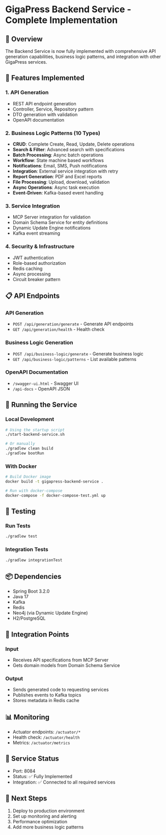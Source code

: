 # GigaPress Backend Service - Complete Implementation

## 🎯 Overview
The Backend Service is now fully implemented with comprehensive API generation capabilities, business logic patterns, and integration with other GigaPress services.

## 🚀 Features Implemented

### 1. API Generation
- REST API endpoint generation
- Controller, Service, Repository pattern
- DTO generation with validation
- OpenAPI documentation

### 2. Business Logic Patterns (10 Types)
- **CRUD**: Complete Create, Read, Update, Delete operations
- **Search & Filter**: Advanced search with specifications
- **Batch Processing**: Async batch operations
- **Workflow**: State machine based workflows
- **Notifications**: Email, SMS, Push notifications
- **Integration**: External service integration with retry
- **Report Generation**: PDF and Excel reports
- **File Processing**: Upload, download, validation
- **Async Operations**: Async task execution
- **Event-Driven**: Kafka-based event handling

### 3. Service Integration
- MCP Server integration for validation
- Domain Schema Service for entity definitions
- Dynamic Update Engine notifications
- Kafka event streaming

### 4. Security & Infrastructure
- JWT authentication
- Role-based authorization
- Redis caching
- Async processing
- Circuit breaker pattern

## 📋 API Endpoints

### API Generation
- `POST /api/generation/generate` - Generate API endpoints
- `GET /api/generation/health` - Health check

### Business Logic Generation
- `POST /api/business-logic/generate` - Generate business logic
- `GET /api/business-logic/patterns` - List available patterns

### OpenAPI Documentation
- `/swagger-ui.html` - Swagger UI
- `/api-docs` - OpenAPI JSON

## 🔧 Running the Service

### Local Development
```bash
# Using the startup script
./start-backend-service.sh

# Or manually
./gradlew clean build
./gradlew bootRun
```

### With Docker
```bash
# Build Docker image
docker build -t gigapress-backend-service .

# Run with docker-compose
docker-compose -f docker-compose-test.yml up
```

## 🧪 Testing

### Run Tests
```bash
./gradlew test
```

### Integration Tests
```bash
./gradlew integrationTest
```

## 📦 Dependencies
- Spring Boot 3.2.0
- Java 17
- Kafka
- Redis
- Neo4j (via Dynamic Update Engine)
- H2/PostgreSQL

## 🔌 Integration Points

### Input
- Receives API specifications from MCP Server
- Gets domain models from Domain Schema Service

### Output
- Sends generated code to requesting services
- Publishes events to Kafka topics
- Stores metadata in Redis cache

## 📊 Monitoring
- Actuator endpoints: `/actuator/*`
- Health check: `/actuator/health`
- Metrics: `/actuator/metrics`

## 🚦 Service Status
- Port: 8084
- Status: ✅ Fully Implemented
- Integration: ✅ Connected to all required services

## 🎯 Next Steps
1. Deploy to production environment
2. Set up monitoring and alerting
3. Performance optimization
4. Add more business logic patterns
